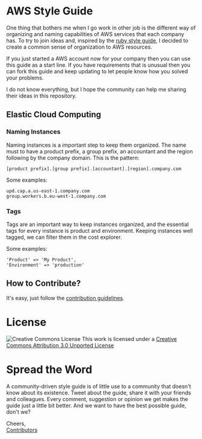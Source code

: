 # AWS Style Guide
One thing that bothers me when I go work in other job is the different way of organizing and naming capabilities of AWS services that each company has. To try to join ideas and, inspired by the [ruby style guide](https://github.com/bbatsov/ruby-style-guide), I decided to create a common sense of organization to AWS resources.

If you just started a AWS account now for your company then you can use this guide as a start line. If you have requirements that is unusual then you can fork this guide and keep updating to let people know how you solved your problems.

I do not know everything, but I hope the community can help me sharing their ideas in this repository.

## Elastic Cloud Computing

### Naming Instances

Naming instances is a important step to keep them organized. The name must to have a product prefix, a group prefix, an accountant and the region following by the company domain. This is the pattern:

```
[product prefix].[group prefix].[accountant].[region].company.com
```
Some examples:

```
upd.cap.a.us-east-1.company.com
group.workers.b.eu-west-1.company.com
```

### Tags
Tags are an important way to keep instances organized, and the essential tags for every instance is product and environment. Keeping instances well tagged, we can filter them in the cost explorer.

Some examples:
```
'Product' => 'My Product',
'Environment' => 'production'
```

## How to Contribute?

It's easy, just follow the [contribution guidelines](https://github.com/lucasosf/aws-style-guide/blob/master/CONTRIBUTING.md).

# License

![Creative Commons License](http://i.creativecommons.org/l/by/3.0/88x31.png)
This work is licensed under a [Creative Commons Attribution 3.0 Unported
License](http://creativecommons.org/licenses/by/3.0/deed.en_US)

# Spread the Word

A community-driven style guide is of little use to a community that doesn't know
about its existence. Tweet about the guide, share it with your friends and
colleagues. Every comment, suggestion or opinion we get makes the guide just a
little bit better. And we want to have the best possible guide, don't we?

Cheers,<br/>
[Contributors](https://github.com/Lucasosf/aws-style-guide/graphs/contributors)
